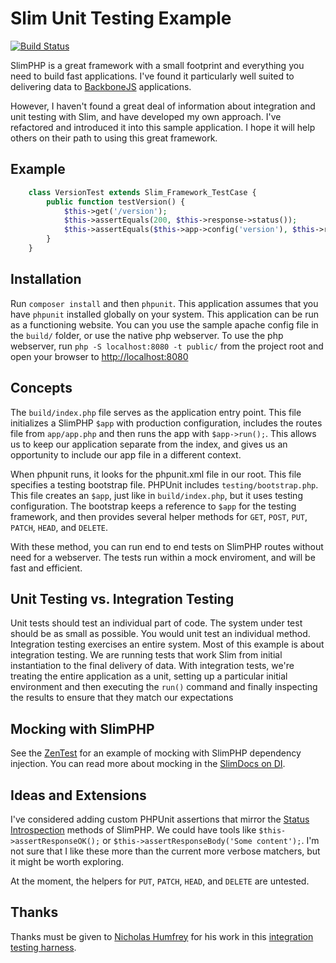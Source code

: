 
Slim Unit Testing Example
================================================================================
[![Build Status](https://travis-ci.org/there4/slim-unit-testing-example.png?branch=master)](https://travis-ci.org/there4/slim-unit-testing-example)

SlimPHP is a great framework with a small footprint and everything you need to
build fast applications. I've found it particularly well suited to delivering
data to [BackboneJS][bb] applications.

However, I haven't found a great deal of information about integration and unit
testing with Slim, and have developed my own approach. I've refactored and
introduced it into this sample application. I hope it will help others on their
path to using this great framework.

## Example

```php
    class VersionTest extends Slim_Framework_TestCase {
        public function testVersion() {
            $this->get('/version');
            $this->assertEquals(200, $this->response->status());
            $this->assertEquals($this->app->config('version'), $this->response->body());
        }
    }
```

## Installation

Run `composer install` and then `phpunit`. This application assumes that you
have `phpunit` installed globally on your system. This application can be run as
a functioning website. You can you use the sample apache config file in the
`build/` folder, or use the native php webserver. To use the php webserver, run
`php -S localhost:8080 -t public/` from the project root and open your browser
to [http://localhost:8080][lh]

## Concepts

The `build/index.php` file serves as the application entry point. This file
initializes a SlimPHP `$app` with production configuration, includes the routes
file from `app/app.php` and then runs the app with `$app->run();`. This allows
us to keep our application separate from the index, and gives us an opportunity
to include our app file in a different context.

When phpunit runs, it looks for the phpunit.xml file in our root. This file
specifies a testing bootstrap file. PHPUnit includes `testing/bootstrap.php`.
This file creates an `$app`, just like in `build/index.php`, but it uses
testing configuration. The bootstrap keeps a reference to `$app` for the testing
framework, and then provides several helper methods for `GET`, `POST`, `PUT`,
`PATCH`, `HEAD`, and `DELETE`.

With these method, you can run end to end tests on SlimPHP routes without need
for a webserver. The tests run within a mock enviroment, and will be fast and
efficient. 

## Unit Testing vs. Integration Testing

Unit tests should test an individual part of code. The system under test should
be as small as possible. You would unit test an individual method. Integration
testing exercises an entire system. Most of this example is about integration
testing. We are running tests that work Slim from initial instantiation to the
final delivery of data. With integration tests, we're treating the entire
application as a unit, setting up a particular initial environment and then
executing the `run()` command and finally inspecting the results to ensure that
they match our expectations

## Mocking with SlimPHP

See the [ZenTest][zen_test] for an example of mocking with SlimPHP dependency
injection. You can read more about mocking in the [SlimDocs on DI][di].

## Ideas and Extensions

I've considered adding custom PHPUnit assertions that mirror the
[Status Introspection][si] methods of SlimPHP. We could have tools like 
`$this->assertResponseOK();` or `$this->assertResponseBody('Some content');`.
I'm not sure that I like these more than the current more verbose matchers, but
it might be worth exploring.

At the moment, the helpers for `PUT`, `PATCH`, `HEAD`, and `DELETE` are
untested.

## Thanks

Thanks must be given to [Nicholas Humfrey][njh] for his work in this
[integration testing harness][njh_test].

[si]: http://docs.slimframework.com/#Response
[di]: http://docs.slimframework.com/#Dependency-Injection
[zen_test]: https://github.com/there4/slim-unit-testing-example/blob/master/tests/integration/ZenTest.php
[lh]: http://localhost:8080
[bb]: http://backbonejs.org
[njh]: https://github.com/njh
[njh_test]: https://github.com/njh/njh.me/blob/master/test/IntegrationTest.php
